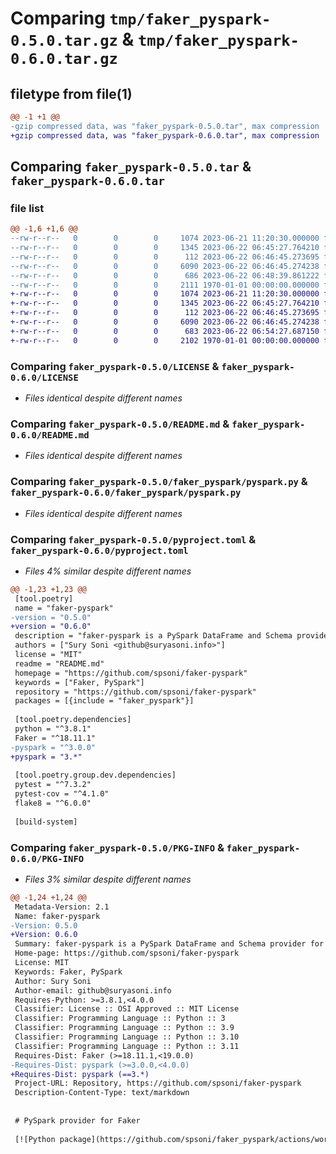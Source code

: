 # Comparing `tmp/faker_pyspark-0.5.0.tar.gz` & `tmp/faker_pyspark-0.6.0.tar.gz`

## filetype from file(1)

```diff
@@ -1 +1 @@
-gzip compressed data, was "faker_pyspark-0.5.0.tar", max compression
+gzip compressed data, was "faker_pyspark-0.6.0.tar", max compression
```

## Comparing `faker_pyspark-0.5.0.tar` & `faker_pyspark-0.6.0.tar`

### file list

```diff
@@ -1,6 +1,6 @@
--rw-r--r--   0        0        0     1074 2023-06-21 11:20:30.000000 faker_pyspark-0.5.0/LICENSE
--rw-r--r--   0        0        0     1345 2023-06-22 06:45:27.764210 faker_pyspark-0.5.0/README.md
--rw-r--r--   0        0        0      112 2023-06-22 06:46:45.273695 faker_pyspark-0.5.0/faker_pyspark/__init__.py
--rw-r--r--   0        0        0     6090 2023-06-22 06:46:45.274238 faker_pyspark-0.5.0/faker_pyspark/pyspark.py
--rw-r--r--   0        0        0      686 2023-06-22 06:48:39.861222 faker_pyspark-0.5.0/pyproject.toml
--rw-r--r--   0        0        0     2111 1970-01-01 00:00:00.000000 faker_pyspark-0.5.0/PKG-INFO
+-rw-r--r--   0        0        0     1074 2023-06-21 11:20:30.000000 faker_pyspark-0.6.0/LICENSE
+-rw-r--r--   0        0        0     1345 2023-06-22 06:45:27.764210 faker_pyspark-0.6.0/README.md
+-rw-r--r--   0        0        0      112 2023-06-22 06:46:45.273695 faker_pyspark-0.6.0/faker_pyspark/__init__.py
+-rw-r--r--   0        0        0     6090 2023-06-22 06:46:45.274238 faker_pyspark-0.6.0/faker_pyspark/pyspark.py
+-rw-r--r--   0        0        0      683 2023-06-22 06:54:27.687150 faker_pyspark-0.6.0/pyproject.toml
+-rw-r--r--   0        0        0     2102 1970-01-01 00:00:00.000000 faker_pyspark-0.6.0/PKG-INFO
```

### Comparing `faker_pyspark-0.5.0/LICENSE` & `faker_pyspark-0.6.0/LICENSE`

 * *Files identical despite different names*

### Comparing `faker_pyspark-0.5.0/README.md` & `faker_pyspark-0.6.0/README.md`

 * *Files identical despite different names*

### Comparing `faker_pyspark-0.5.0/faker_pyspark/pyspark.py` & `faker_pyspark-0.6.0/faker_pyspark/pyspark.py`

 * *Files identical despite different names*

### Comparing `faker_pyspark-0.5.0/pyproject.toml` & `faker_pyspark-0.6.0/pyproject.toml`

 * *Files 4% similar despite different names*

```diff
@@ -1,23 +1,23 @@
 [tool.poetry]
 name = "faker-pyspark"
-version = "0.5.0"
+version = "0.6.0"
 description = "faker-pyspark is a PySpark DataFrame and Schema provider for the Faker python package"
 authors = ["Sury Soni <github@suryasoni.info>"]
 license = "MIT"
 readme = "README.md"
 homepage = "https://github.com/spsoni/faker-pyspark"
 keywords = ["Faker, PySpark"]
 repository = "https://github.com/spsoni/faker-pyspark"
 packages = [{include = "faker_pyspark"}]
 
 [tool.poetry.dependencies]
 python = "^3.8.1"
 Faker = "^18.11.1"
-pyspark = "^3.0.0"
+pyspark = "3.*"
 
 [tool.poetry.group.dev.dependencies]
 pytest = "^7.3.2"
 pytest-cov = "^4.1.0"
 flake8 = "^6.0.0"
 
 [build-system]
```

### Comparing `faker_pyspark-0.5.0/PKG-INFO` & `faker_pyspark-0.6.0/PKG-INFO`

 * *Files 3% similar despite different names*

```diff
@@ -1,24 +1,24 @@
 Metadata-Version: 2.1
 Name: faker-pyspark
-Version: 0.5.0
+Version: 0.6.0
 Summary: faker-pyspark is a PySpark DataFrame and Schema provider for the Faker python package
 Home-page: https://github.com/spsoni/faker-pyspark
 License: MIT
 Keywords: Faker, PySpark
 Author: Sury Soni
 Author-email: github@suryasoni.info
 Requires-Python: >=3.8.1,<4.0.0
 Classifier: License :: OSI Approved :: MIT License
 Classifier: Programming Language :: Python :: 3
 Classifier: Programming Language :: Python :: 3.9
 Classifier: Programming Language :: Python :: 3.10
 Classifier: Programming Language :: Python :: 3.11
 Requires-Dist: Faker (>=18.11.1,<19.0.0)
-Requires-Dist: pyspark (>=3.0.0,<4.0.0)
+Requires-Dist: pyspark (==3.*)
 Project-URL: Repository, https://github.com/spsoni/faker-pyspark
 Description-Content-Type: text/markdown
 
 
 # PySpark provider for Faker
 
 [![Python package](https://github.com/spsoni/faker_pyspark/actions/workflows/python-package.yml/badge.svg)](https://github.com/spsoni/faker_pyspark/actions/workflows/python-package.yml)
```

